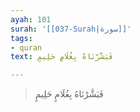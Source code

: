 ```yaml
---
ayah: 101
surah: '[[037-Surah|سورة]]'
tags:
- quran
text: فَبَشَّرْنَاهُ بِغُلَامٍ حَلِيمٍ

---
```

> فَبَشَّرْنَاهُ بِغُلَامٍ حَلِيمٍ
